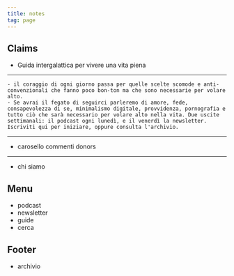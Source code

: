 ```yaml
---
title: notes
tag: page
---
```


## Claims

- Guida intergalattica per vivere una vita piena

---

    - il coraggio di ogni giorno passa per quelle scelte scomode e anti-convenzionali che fanno poco bon-ton ma che sono necessarie per volare alto.
    - Se avrai il fegato di seguirci parleremo di amore, fede, consapevolezza di se, minimalismo digitale, provvidenza, pornografia e tutto ciò che sarà necessario per volare alto nella vita. Due uscite settimanali: il podcast ogni lunedì, e il venerdì la newsletter. Iscriviti qui per iniziare, oppure consulta l'archivio.

---

- carosello commenti donors

---

- chi siamo


## Menu
- podcast
- newsletter
- guide
- cerca

## Footer
- archivio
